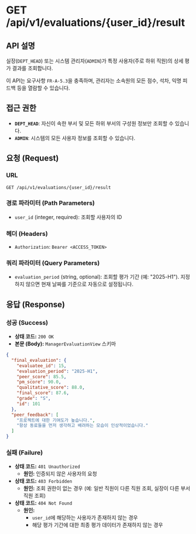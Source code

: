 # GET /api/v1/evaluations/{user_id}/result

## API 설명
실장(`DEPT_HEAD`) 또는 시스템 관리자(`ADMIN`)가 특정 사용자(주로 하위 직원)의 상세 평가 결과를 조회합니다.

이 API는 요구사항 `FR-A-5.3`을 충족하며, 관리자는 소속원의 모든 점수, 석차, 익명 피드백 등을 열람할 수 있습니다.

## 접근 권한
- **`DEPT_HEAD`**: 자신이 속한 부서 및 모든 하위 부서의 구성원 정보만 조회할 수 있습니다.
- **`ADMIN`**: 시스템의 모든 사용자 정보를 조회할 수 있습니다.

## 요청 (Request)

### URL
`GET /api/v1/evaluations/{user_id}/result`

### 경로 파라미터 (Path Parameters)
- `user_id` (integer, required): 조회할 사용자의 ID

### 헤더 (Headers)
- `Authorization`: `Bearer <ACCESS_TOKEN>`

### 쿼리 파라미터 (Query Parameters)
- `evaluation_period` (string, optional): 조회할 평가 기간 (예: "2025-H1"). 지정하지 않으면 현재 날짜를 기준으로 자동으로 설정됩니다.

## 응답 (Response)

### 성공 (Success)
- **상태 코드:** `200 OK`
- **본문 (Body):** `ManagerEvaluationView` 스키마
```json
{
  "final_evaluation": {
    "evaluatee_id": 15,
    "evaluation_period": "2025-H1",
    "peer_score": 85.5,
    "pm_score": 90.0,
    "qualitative_score": 88.0,
    "final_score": 87.6,
    "grade": "S",
    "id": 101
  },
  "peer_feedback": [
    "프로젝트에 대한 기여도가 높습니다.",
    "항상 동료들을 먼저 생각하고 배려하는 모습이 인상적이었습니다."
  ]
}
```

### 실패 (Failure)
- **상태 코드:** `401 Unauthorized`
  - **원인:** 인증되지 않은 사용자의 요청
- **상태 코드:** `403 Forbidden`
  - **원인:** 조회 권한이 없는 경우 (예: 일반 직원이 다른 직원 조회, 실장이 다른 부서 직원 조회)
- **상태 코드:** `404 Not Found`
  - **원인:**
    - `user_id`에 해당하는 사용자가 존재하지 않는 경우
    - 해당 평가 기간에 대한 최종 평가 데이터가 존재하지 않는 경우
